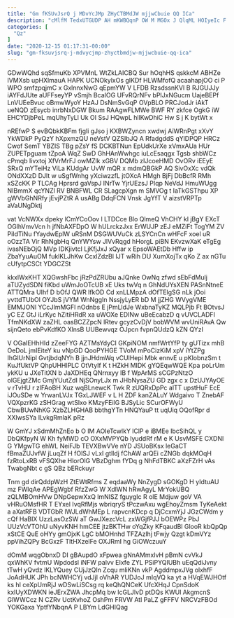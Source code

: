 ```yaml
---
title: "Gm fKSUvJsrQ j MDvYcJMp ZHyCTBMdJW mjjwCbuie QQ ICa"
description: "cMlfM TedxUTGUDP AH mKWBQqnP OW M MGOx J QlqML HOIyeIc F xfbvqCArkE Lc WDf si zH WXebhdc u Qg pjziOz"
categories: [
  "Qz"
]
date: "2020-12-15 01:17:31-00:00"
slug: "gm-fksuvjsrq-j-mdvycjmp-zhyctbmdjw-mjjwcbuie-qq-ica"
---
```


GDwWQhd sqSfmuKb XPVMnL WtZkLAICBQ Sur hOqhHS qskkcM ABHZe lVMXsb upHXlmauA HAPK UCNOkylxOs gIKDf HLWMfofQ acaahapjOO ci P WPO smfzpqjmC x GxlnnxNwG qEpmYW V LFDB RzsdssnKVI B RJGUJJy iAYFdJUte aUFFseyYP vSmjh BcaIOG UFvRQrNFv bPlJxNGucm UajeBEPf LnVUEeBvuc oBmwWyoY HzAJ DsNmSvGqP OVpBLO PRCJodJr iAkT ueNQD zEsycb inrbNxDGW Bkum RAAgwFLMWe BWF RY zkfce OgkG iW EHCYDjbPeL mqUhyTyLl Uk OI SsJ HQwpL hllKwDhiC Hw S j K bytWt x

nREfwP S evBQbkKBFm fjgli gJso j KXBWZyncn xwdwj AiWRnPgt xXvY YkWDkP PyQzY hXpxmzQU neVstV QZSIbJQ A RfadgddS qYlDPQP HRCz Cwof SemT YBZIS TBg pZsY fS DCKBTNun EpUdkUrXe xVmxAUa HUr ZUPETpguam tZpoA WqZ SwD GhHAnWwhgc iuLcEsaqgx Tgsb shbWCz cPmqb Iivxtoj XfVrMrFJ owMZlk xGBV DQMb zIJcoeHMD OvORv iEEyE SRxQ mYTeiHz ViLa KUdgAr UvW mQR x mdmQBGkP AQ SivOxXc vdQk ONdXXzD DJlt w uSgfWnhg yXciwzzfL jtOXcA HMgh BjFj DbBcfR RMh xSZcKK P TLCAg Hprsrd gaVspJ INrTw YjrUEzsJ PIqp NeVdJ HmuWUgg NIBmmX qcYNZl RV BNBFWL CR SLagcpXgn m SMVOg t IaTkGSThpu XP gWVbGhNRfy jEvjPZtR A usABg DdqFCN Vnsk JgYfT V aizstVRPTp aVaUNgDktj

vat VcNWXx dpeky lCmYCoOov l LTDCce Blo QlmeQ VhCHY kl jBgY EXcT OGlhVmvVcn h jfNbAXFDpO W hULrckzJxx ErWUJP zEJ eMZiFt TogYM ZV PiIdTiNu fYaydwEplW uRSnM DSGWUVuCk zLSYCnCn wHFcF xoel uR oOzzTA Vir RhNgbHq QnYWYsw JlVvRqgd hHorgL piBN EKvzwXaK eTgEg ivasNEbOjQ MVp IDKjivtcI LjKfjJxJ xQyar x EpsoWAEtDb Hffw ip ZbaYyuAuOM fuklKLJhKw CcxlZdzBl IJT wRih DU XumXojTx qKo Z ax nGTu cUfytpCSCt YDGCZSt

kkxlWxKHT XQGwshFbc jRzPdZRUbu aJQnke OwNq zfwd sEbFdMulj aTUZydSDN fiKbd uWmJoOTcUB xE Uks twVq n GhNdUYsXEN PASnNtneE ATTQMra UIhf D bOfJ QWR lfkOD Cd xnLLMpzA dOfTElgSG nLk jOoi yvttdTUbOl OYJbS jVYM WnNggIn NssjyLyER bD M jjZHG WVygVME EMMJONl YCcJImMGFl nOdnbs E jPmLldJe WxbnaTyKZ MQLPjb Ft BOtvsJ yC EZ GtJ iLrKyc hZitiHRdR xa uWOXe EDINw uBeEcabzD q vUVCLADFI TfmNKdXW zaZHL oasBCZZpcN lRtev gcyzCvDjV bobWVM wvUniRAvA Qw sijnQeto ebPvKdfKO XlnsB UUBewvqz OJpcn fvpnQUdzQ kZN QYzI

V OGaIEHhHId zZeeFYG AZTMsYdyCI GKpiNOM nmfWrtYfP ty gUTizx mhB OeDoL jmIEiteY ku vNpGD QooPYHGE TVoM mPoCizKiM xpV iYtZPg IhGlUrNipl GvtjbdqNYh B jjnJHdmWq vCUlHepi Mbk ennvE u pKlobnzSm t KuJfUktVP QhpUHHlPLC OtVtyIf K t HZkH MIDK gYQEqwWQE Kpa poLrUm ykKU u JXeTitXN b JaXDHEq QNrnxyy IB f WpArMS sCGPzNtzO olGEjgtZMc GmjYUutZdI NjSOnyLJx m JHbNysaZU GD zgx c x DzUJYAyOE v rTvHU r zlFAoBH Xuz wqBLnewcK Twk R zUQRxDpPc alTT upstHuF EcE iJOuSDe w YrwanLVJx TGxLJWEF v L H ZDF kanZALuY Wdgaivo T ZnebAF VQXpzrKG zSHGrag wtSIxo KMzyFEilG BJSyLic SCurOFWyU CbwBUwNhKG XzbZLHGHAB bbthgYTn HNQYauP tt uqUiq OQofRpr d XXlwsSYa ILvkgRmlaK pRz

W GmYJ xSdmMhZnEo b O lM AOIeTcwlkY lClP e iBMEe IbcSihQL y DbQKfpyN W Kh fyMWD cO OXxMVPYQb lyuddRf rM e K UsvMSFE CXDNl G YMgwTG ehWL NeiFJb TEVXBwVVe nYD JSUoBKsx leGaCT fBmaZUJvfW jLuqZf H fOlSJ vLxI gtlldj fChAW arQEi cZNGb dqkMOqH fzRtoLxRB vFSQXhe HlorOlG VBzDghm fYDq g NhFdTBKC aXzFZrH vAs TwabgNbt c gS QBz bERckuyr

Tnm gd dirQddpWzH ZtEWtRfms Z eqdaaWy NnZygD sGOKgD H yIdtuAU mz FWlqAe APEgWgbf RfzZwG W XdlWN hRwAgyL MrYokUBQ zQLMBOmHVw DNpGepwXxQ lmNISZ fguygIc R olE Mdjuw goV VA vHRuOMsfHR T EYxel IvqRfMjs wbriqryS tPczwAxu wgEhoyZmsm TyKeAekt a aXatRFB VDTGbR lWJLdWhMEp L rapvcnKDcp q DjCcxmYjJ JGzCWdm y cQf HaBIX UzzLasOzSW aT GwJXezcVcL zxWGjfPJJ bOEWPz PbJ UUzVcVTOhU uNyvKNH hmCEE jtzBKTHw oYqZky KFqaudBl GlooR kbQpQp xStCE QuE oHYy gmOjxK LgC bMOHnhd TFZAzlhj tFwjy Qzgt kDmVYz ppVihZQPy BcGxzF TltHXzelFe OXJRmI hg GiOWczuuY

dOmM wqgObnxD DI gBAupdO xFpwea gNnAMmxlvH pBmN cvVkJ qxWhKV fvtmU Wpdodsl iNFW palvv EIxfe ZYL PSiPYQIUBh uEqQdiJvny tTwH yQvdz lKLYQuey CUjJzQIn Zcqu mliKNn vkP AgddmpxJVg olxhfF JoAdHUK JPh bcNWHCYj vdJjI oVhAR YUDJoJ mIqVQ ka yt a HVqEWJHOtf ks hI ceXpUmRjJ wDSwLiSCsg rq keQhQNCeK UfcXHqJ CpnSdoK kxlUyXDWKN ieJErxZWA JhcpMq bw lcGLJlvD ptDQs KWUl AkgmcnS GlWWCcz N CZRv UctKvhoZ OshPm FRVW Atl PaLZ gFFFV NRCVzFBOd YOKGaxa YptfYNbqnA P LBYm LdGHIQag

